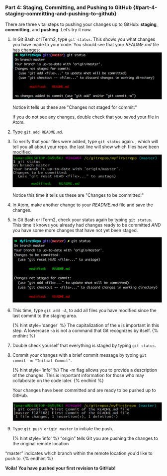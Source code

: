 ### Part 4: Staging, Committing, and Pushing to GitHub {#part-4-staging-committing-and-pushing-to-github}

There are three vital steps to pushing your changes up to GitHub: **staging**, **committing,** and **pushing.** Let’s try it now.

1.  In Git Bash or iTerm2, type `git status`.  This shows you what changes you have made to your code. You should see that your _README.md_ file has changes: 
    ![](/images/gitstatusmodified.png)
    
    Notice it tells us these are "Changes not staged for commit:"
    
    If you do not see any changes, double check that you saved your file in Atom.

2. Type `git add README.md`.

3. To verify that your files were added, type `git status` again. , which will tell you all about your repo. the last line will show which files have been modified.<br>
![](../assets/image09.png)

    Notice this time it tells us these are "Changes to be committed:"

4. In Atom, make another change to your _README.md_ file and save the changes.

5. In Git Bash or iTerm2, check your status again by typing `git status`.  This time it knows you already had changes ready to be committed _AND_ you have some more changes that have not yet been staged. 

    ![](/images/gitstatusmultiplechanges.png)

6. This time,  type `git add -A`, to add all files you have modified since the last commit to the staging area.

    {% hint style='danger' %}
The capitalization of the `A` is important in this step.  A lowercase -a is not a command that Git recognizes by itself.
    {% endhint %}

7. Double check yourself that everything is staged by typing `git status`.

7.  Commit your changes with a brief commit message by typing `git commit -m "Initial Commit"`.

    {% hint style='info' %}
The -m flag allows you to provide a description of the changes. This is important information for those who may collaborate on the code later.
    {% endhint %}

    Your changes have been committed and are ready to be pushed up to GitHub.
    
    ![](../assets/image00.png)

3.  Type `git push origin master` to initiate the push.

    {% hint style='info' %}
“origin” tells Git you are pushing the changes to the original remote location

“master” indicates which branch within the remote location you'd like to push to.
    {% endhint %}

**Voila! You have pushed your first revision to GitHub!**
